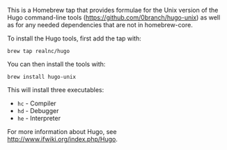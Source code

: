 This is a Homebrew tap that provides formulae for the Unix version of the Hugo command-line tools
(https://github.com/0branch/hugo-unix) as well as for any needed dependencies that are not in
homebrew-core.

To install the Hugo tools, first add the tap with:

    brew tap realnc/hugo

You can then install the tools with:

    brew install hugo-unix

This will install three executables:

* `hc` - Compiler
* `hd` - Debugger
* `he` - Interpreter

For more information about Hugo, see http://www.ifwiki.org/index.php/Hugo.
